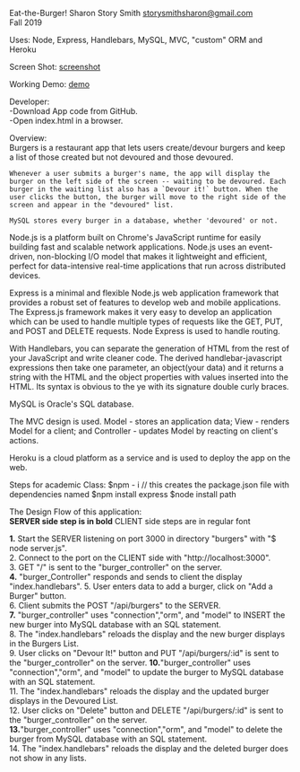 Eat-the-Burger! Sharon Story Smith     storysmithsharon@gmail.com  
Fall 2019  

Uses: Node, Express, Handlebars, MySQL, MVC, "custom" ORM and Heroku  

Screen Shot:
    [screenshot](PrintScreen.jpg)  
    
Working Demo:
    [demo](https://mighty-castle-12131.herokuapp.com/)


Developer:   
    -Download App code from GitHub.  
    -Open index.html in a browser.  



Overview:  
    Burgers is a restaurant app that lets users create/devour burgers and keep a list of those created but not devoured and those devoured.  

    Whenever a user submits a burger's name, the app will display the burger on the left side of the screen -- waiting to be devoured. Each burger in the waiting list also has a `Devour it!` button. When the user clicks the button, the burger will move to the right side of the screen and appear in the "devoured" list.  

    MySQL stores every burger in a database, whether 'devoured' or not.  


Node.js is a platform built on Chrome's JavaScript runtime for easily building fast and scalable network applications. Node.js uses an event-driven, non-blocking I/O model that makes it lightweight and efficient, perfect for data-intensive real-time applications that run across distributed devices.

Express is a minimal and flexible Node.js web application framework that provides a robust set of features to develop web and mobile applications. The Express.js framework makes it very easy to develop an application which can be used to handle multiple types of requests like the GET, PUT, and POST and DELETE requests. Node Express is used to handle routing.

With Handlebars, you can separate the generation of HTML from the rest of your JavaScript and write cleaner code. The derived handlebar-javascript expressions then take one parameter, an object(your data) and it returns a string with the HTML and the object properties with values inserted into the HTML. Its syntax is obvious to the ye with its signature double curly braces.

MySQL is Oracle's SQL database.

The MVC design is used. Model - stores an application data; View - renders Model for a client; and Controller - updates Model by reacting on client's actions.

Heroku is a cloud platform as a service and is used to deploy the app on the web.

 

Steps for academic Class:
  $npm - i   // this creates the package.json file with dependencies named
  $npm install express 
  $node install path 


The Design Flow of this application:  
**SERVER side step is in bold**         CLIENT side steps are in regular font

  **1.** Start the SERVER listening on port 3000 in directory "burgers" with "$ node server.js".  
              2. Connect to the port on the CLIENT side with "http://localhost:3000".  
              3. GET "/" is sent to the "burger_controller" on the server.   
  **4.** "burger_Controller" responds and sends to client the display "index.handlebars".
              5. User enters data to add a burger, click on "Add a Burger" button.   
              6. Client submits the POST "/api/burgers" to the SERVER.  
  **7.** "burger_controller" uses "connection","orm", and "model" to INSERT the new
                 burger into MySQL database with an SQL statement.  
              8. The "index.handlebars" reloads the display and the new burger
                  displays in the Burgers List.   
              9. User clicks on "Devour It!" button and PUT "/api/burgers/:id" is
                 sent to the "burger_controller" on the server. 
  **10.**"burger_controller" uses "connection","orm", and "model" to update the
                burger to MySQL database with an SQL statement.      
              11. The "index.handlebars" reloads the display and the updated burger
                  displays in the Devoured List.    
              12. User clicks on "Delete" button and DELETE "/api/burgers/:id" is 
                  sent to the "burger_controller" on the server.    
  **13.**"burger_controller" uses "connection","orm", and "model" to delete 
                  the burger from MySQL database with an SQL statement.   
              14. The "index.handlebars" reloads the display and the deleted burger
                  does not show in any lists.    
              
